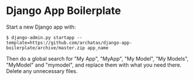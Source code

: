 # Django App Boilerplate

Start a new Django app with:

```
$ django-admin.py startapp --template=https://github.com/archatas/django-app-boilerplate/archive/master.zip app_name
```

Then do a global search for "My App", "MyApp", "My Model", "My Models", "MyModel" and "mymodel", and replace them with what you need there. Delete any unnecessary files.
